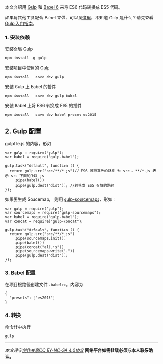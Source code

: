 本文介绍用 [Gulp](http://gulpjs.com/) 和 [Babel 6](http://babeljs.io/) 来将 ES6 代码转换成 ES5 代码。

如果用其他工具配合 Babel 来做，可以见[这里](http://babeljs.io/docs/setup/)。不知道 Gulp 是什么？请先查看[Gulp 入门指南](https://github.com/nimojs/gulp-book)。

### 1. 安装依赖
安装全局 Gulp
```
npm install -g gulp 
```
安装项目中使用的 Gulp
```
npm install --save-dev gulp
```
安装 Gulp 上 Babel 的插件
```
npm install --save-dev gulp-babel
```

安装 Babel 上将 ES6 转换成 ES5 的插件

```
npm install --save-dev babel-preset-es2015
```

## 2. Gulp 配置
gulpfile.js 的内容，形如
```
var gulp = require("gulp");
var babel = require("gulp-babel");

gulp.task("default", function () {
  return gulp.src("src/**/*.js")// ES6 源码存放的路径 为 src 。**/*.js 表示 src 下面的所以 js
    .pipe(babel()) 
    .pipe(gulp.dest("dist")); //转换成 ES5 存放的路径
});
```

如果要生成 Soucemap， 则用 [gulp-sourcemaps](https://github.com/floridoo/gulp-sourcemaps)，形如：
```
var gulp = require("gulp");
var sourcemaps = require("gulp-sourcemaps");
var babel = require("gulp-babel");
var concat = require("gulp-concat");

gulp.task("default", function () {
  return gulp.src("src/**/*.js")
    .pipe(sourcemaps.init())
    .pipe(babel())
    .pipe(concat("all.js"))
    .pipe(sourcemaps.write("."))
    .pipe(gulp.dest("dist"));
});
```

### 3. Babel 配置
在项目根路径创建文件 `.babelrc`。内容为
```
{
  "presets": ["es2015"]
}
```

### 4. 转换
命令行中执行
```
gulp
```

***

*本文遵守[创作共享CC BY-NC-SA 4.0协议](http://creativecommons.org/licenses/by-nc-sa/4.0/)*
**网络平台如需转载必须与本人联系确认。**
